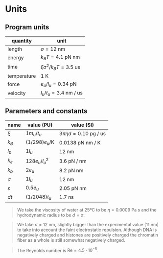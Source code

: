 
# Units

## Program units

| quantity     | unit                              |
|--------------|-----------------------------------|
| length       | $\sigma=12\text{ nm}$             |
| energy       | $k_BT=4.1\text{ pN nm}$           |
| time         | $\xi\sigma^2/k_BT=3.5\text{ us}$  |
| temperature  | $1\text{ K}$                      |
| force        | $e_u/l_u=0.34\text{ pN}$          |
| velocity     | $l_u/t_u=3.4\text{ nm / us}$      |

## Parameters and constants

| name           | value (PU)             | value (SI)                        |
|----------------|------------------------|-----------------------------------|
| $\xi$          | $1m_u/t_u$             | $3\pi\eta d=0.10\text{ pg / us}$  |
| $k_B$          | $(1/298)e_u/\text{K}$  | $0.0138\text{ pN nm / K}$         |
| $l_0$          | $1l_u$                 | $12\text{ nm}$                    |
| $k_e$          | $128e_u/l_u^2$         | $3.6\text{ pN / nm}$              |
| $k_b$          | $2e_u$                 | $8.2\text{ pN nm}$                |
| $\sigma$       | $1l_u$                 | $12\text{ nm}$                    |
| $\varepsilon$  | $0.5e_u$               | $2.05\text{ pN nm}$               |
| $dt$           | $(1/2048)t_u$          | $1.7\text{ ns}$                   |

> We take the viscosity of water at 25ºC to be $\eta=0.0009\text{ Pa s}$ and the hydrodynamic radius to be $d=\sigma$.

> We take $\sigma=12\text{ nm}$, slightly bigger than the experimental value ($11\text{ nm}$) to take into account the faint electrostatic repulsion. Although DNA is negatively charged and histones are positively charged the chromatin fiber as a whole is still somewhat negatively charged.

> The Reynolds number is $\text{Re}=4.5\cdot 10^{-5}$.
